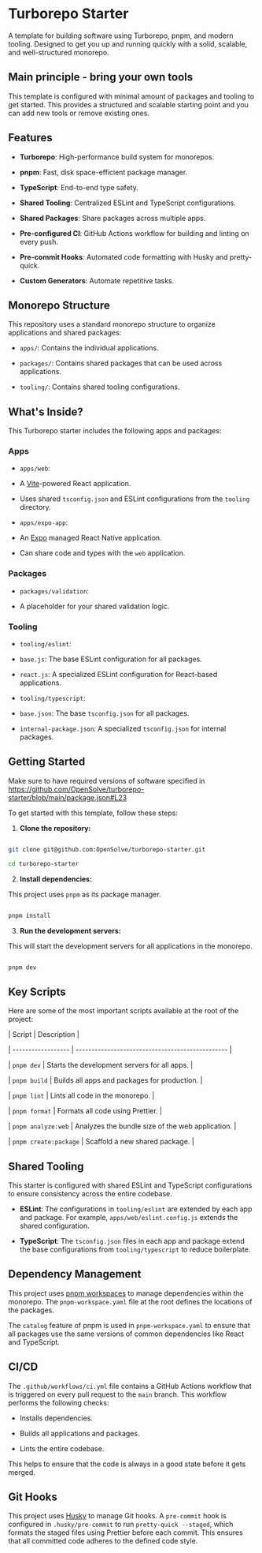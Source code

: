 # Turborepo Starter

A template for building software using Turborepo, pnpm, and modern tooling. Designed to get you up and running quickly with a solid, scalable, and well-structured monorepo.

## Main principle - bring your own tools

This template is configured with minimal amount of packages and tooling to get started.
This provides a structured and scalable starting point and you can add new tools or remove existing ones.

## Features

- **Turborepo**: High-performance build system for monorepos.

- **pnpm**: Fast, disk space-efficient package manager.

- **TypeScript**: End-to-end type safety.

- **Shared Tooling**: Centralized ESLint and TypeScript configurations.

- **Shared Packages**: Share packages across multiple apps.

- **Pre-configured CI**: GitHub Actions workflow for building and linting on every push.

- **Pre-commit Hooks**: Automated code formatting with Husky and pretty-quick.

- **Custom Generators**: Automate repetitive tasks.

## Monorepo Structure

This repository uses a standard monorepo structure to organize applications and shared packages:

- `apps/`: Contains the individual applications.

- `packages/`: Contains shared packages that can be used across applications.

- `tooling/`: Contains shared tooling configurations.

## What's Inside?

This Turborepo starter includes the following apps and packages:

### Apps

- `apps/web`:

- A [Vite](https://vitejs.dev/)-powered React application.

- Uses shared `tsconfig.json` and ESLint configurations from the `tooling` directory.

- `apps/expo-app`:

- An [Expo](https://expo.dev/) managed React Native application.

- Can share code and types with the `web` application.

### Packages

- `packages/validation`:

- A placeholder for your shared validation logic.

### Tooling

- `tooling/eslint`:

- `base.js`: The base ESLint configuration for all packages.

- `react.js`: A specialized ESLint configuration for React-based applications.

- `tooling/typescript`:

- `base.json`: The base `tsconfig.json` for all packages.

- `internal-package.json`: A specialized `tsconfig.json` for internal packages.

## Getting Started

Make sure to have required versions of software specified in https://github.com/OpenSolve/turborepo-starter/blob/main/package.json#L23

To get started with this template, follow these steps:

1.  **Clone the repository:**

```bash

git clone git@github.com:OpenSolve/turborepo-starter.git

cd turborepo-starter

```

2.  **Install dependencies:**

This project uses `pnpm` as its package manager.

```bash

pnpm install

```

3.  **Run the development servers:**

This will start the development servers for all applications in the monorepo.

```bash

pnpm dev

```

## Key Scripts

Here are some of the most important scripts available at the root of the project:

| Script | Description |

| ------------------ | ------------------------------------------------ |

| `pnpm dev` | Starts the development servers for all apps. |

| `pnpm build` | Builds all apps and packages for production. |

| `pnpm lint` | Lints all code in the monorepo. |

| `pnpm format` | Formats all code using Prettier. |

| `pnpm analyze:web` | Analyzes the bundle size of the web application. |

| `pnpm create:package` | Scaffold a new shared package. |

## Shared Tooling

This starter is configured with shared ESLint and TypeScript configurations to ensure consistency across the entire codebase.

- **ESLint**: The configurations in `tooling/eslint` are extended by each app and package. For example, `apps/web/eslint.config.js` extends the shared configuration.

- **TypeScript**: The `tsconfig.json` files in each app and package extend the base configurations from `tooling/typescript` to reduce boilerplate.

## Dependency Management

This project uses [pnpm workspaces](https://pnpm.io/workspaces) to manage dependencies within the monorepo. The `pnpm-workspace.yaml` file at the root defines the locations of the packages.

The `catalog` feature of pnpm is used in `pnpm-workspace.yaml` to ensure that all packages use the same versions of common dependencies like React and TypeScript.

## CI/CD

The `.github/workflows/ci.yml` file contains a GitHub Actions workflow that is triggered on every pull request to the `main` branch. This workflow performs the following checks:

- Installs dependencies.

- Builds all applications and packages.

- Lints the entire codebase.

This helps to ensure that the code is always in a good state before it gets merged.

## Git Hooks

This project uses [Husky](https://typicode.github.io/husky/) to manage Git hooks. A `pre-commit` hook is configured in `.husky/pre-commit` to run `pretty-quick --staged`, which formats the staged files using Prettier before each commit. This ensures that all committed code adheres to the defined code style.
